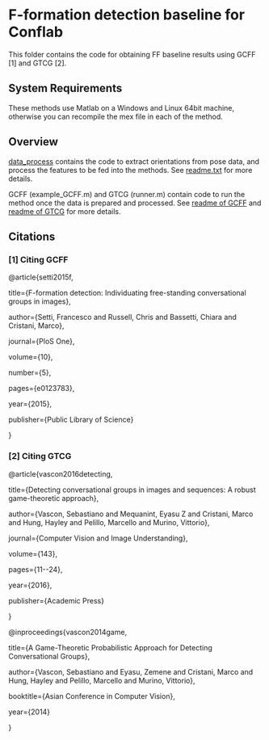 # F-formation detection baseline for Conflab 

This folder contains the code for obtaining FF baseline results using GCFF [1] and GTCG [2].

## System Requirements
These methods use Matlab on a Windows and Linux 64bit machine, otherwise you can recompile the mex file in each of the method.

## Overview 
[data_process](https://github.com/steph-tan/FF_conflab/tree/main/data_process) contains the code to extract orientations from pose data, and process the features to be fed into the methods. See [readme.txt](https://github.com/steph-tan/FF_conflab/blob/main/data_process/readme.txt) for more details. 

GCFF (example_GCFF.m) and GTCG (runner.m) contain code to run the method once the data is prepared and processed. See [readme of GCFF](https://github.com/steph-tan/FF_conflab/blob/main/GCFF/README.md) and [readme of GTCG](https://github.com/steph-tan/FF_conflab/blob/main/GTCG/README.md) for more details.  

## Citations

### [1] Citing GCFF

@article{setti2015f,

title={F-formation detection: Individuating free-standing conversational groups in images},

author={Setti, Francesco and Russell, Chris and Bassetti, Chiara and Cristani, Marco},

journal={PloS One},

volume={10},

number={5},

pages={e0123783},

year={2015},

publisher={Public Library of Science}

}

### [2] Citing GTCG

@article{vascon2016detecting,

title={Detecting conversational groups in images and sequences: A robust game-theoretic approach},

author={Vascon, Sebastiano and Mequanint, Eyasu Z and Cristani, Marco and Hung, Hayley and Pelillo, Marcello and Murino, Vittorio},

journal={Computer Vision and Image Understanding},

volume={143},

pages={11--24},

year={2016},

publisher={Academic Press}

}

@inproceedings{vascon2014game,

title={A Game-Theoretic Probabilistic Approach for Detecting Conversational Groups},

author={Vascon, Sebastiano and Eyasu, Zemene and Cristani, Marco and Hung, Hayley and Pelillo, Marcello and Murino, Vittorio},

booktitle={Asian Conference in Computer Vision},

year={2014}

}


